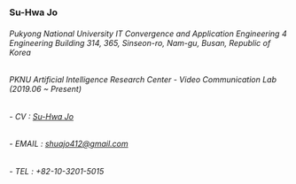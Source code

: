 ### Su-Hwa Jo

###### Pukyong National University IT Convergence and Application Engineering 4 Engineering Building 314, 365, Sinseon-ro, Nam-gu, Busan, Republic of Korea
###### PKNU Artificial Intelligence Research Center - Video Communication Lab  (2019.06 ~ Present)
######    
###### - CV    : [Su-Hwa Jo](https://github.com/suhwajo/suhwajo/blob/main/SuHwa_Jo_CV.pdf)
######     
###### - EMAIL : shuajo412@gmail.com
###### - TEL   : +82-10-3201-5015
<!--

과학기술연합대학원대학교(UST) 한국전자통신연구원(ETRI)스쿨 인간로봇상호작용연구실 (2020.09 - Present)

고령 사회에 대응하기 위한 실환경 휴먼케어로봇 기술 개발
부경대학교 공학연구원 인공지능연구소 (2020.05 - 2020.08)

사용자 맞춤형 감각, 지각 증강 학습 과정 연구

한국전자통신연구원(ETRI) 부산공동연구소 (2020.01 - 2020.02)

딥러닝을 이용한 영상편집 API 서버 설계 및 구축

부경대학교 영상통신연구실 (2018.06 - 2019.12)

인터렉티브 미디어 창작플랫폼 및 머신러닝을 이용한 얼굴변형 및 학습모델 개발
**suhwajo/suhwajo** is a ✨ _special_ ✨ repository because its `README.md` (this file) appears on your GitHub profile.

Here are some ideas to get you started:

- 🔭 I’m currently working on ...
- 🌱 I’m currently learning ...
- 👯 I’m looking to collaborate on ...
- 🤔 I’m looking for help with ...
- 💬 Ask me about ...
- 📫 How to reach me: ...
- 😄 Pronouns: ...
- ⚡ Fun fact: ...
-->
